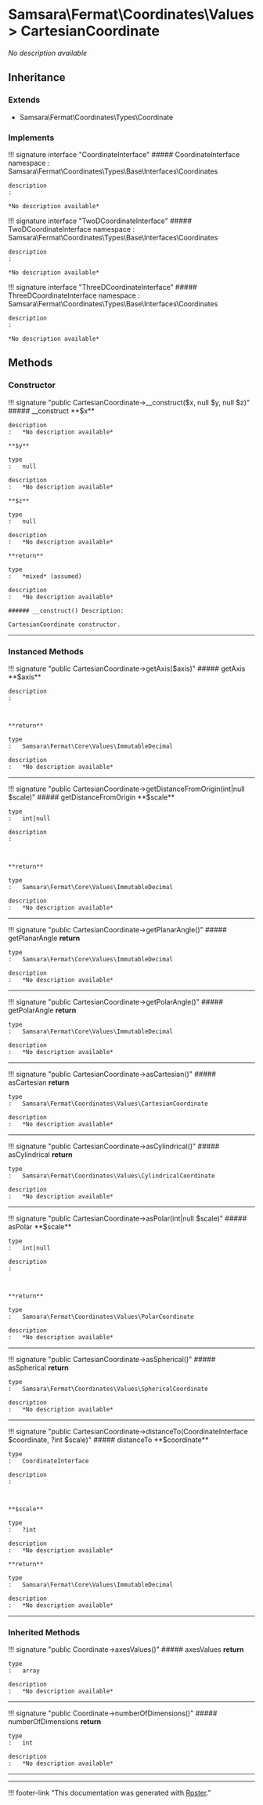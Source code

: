 # Samsara\Fermat\Coordinates\Values > CartesianCoordinate

*No description available*


## Inheritance


### Extends

- Samsara\Fermat\Coordinates\Types\Coordinate


### Implements

!!! signature interface "CoordinateInterface"
    ##### CoordinateInterface
    namespace
    :   Samsara\Fermat\Coordinates\Types\Base\Interfaces\Coordinates

    description
    :   

    *No description available*

!!! signature interface "TwoDCoordinateInterface"
    ##### TwoDCoordinateInterface
    namespace
    :   Samsara\Fermat\Coordinates\Types\Base\Interfaces\Coordinates

    description
    :   

    *No description available*

!!! signature interface "ThreeDCoordinateInterface"
    ##### ThreeDCoordinateInterface
    namespace
    :   Samsara\Fermat\Coordinates\Types\Base\Interfaces\Coordinates

    description
    :   

    *No description available*



## Methods


### Constructor

!!! signature "public CartesianCoordinate->__construct($x, null $y, null $z)"
    ##### __construct
    **$x**

    description
    :   *No description available*

    **$y**

    type
    :   null

    description
    :   *No description available*

    **$z**

    type
    :   null

    description
    :   *No description available*

    **return**

    type
    :   *mixed* (assumed)

    description
    :   *No description available*

    ###### __construct() Description:

    CartesianCoordinate constructor.
    
---



### Instanced Methods

!!! signature "public CartesianCoordinate->getAxis($axis)"
    ##### getAxis
    **$axis**

    description
    :   
    
    

    **return**

    type
    :   Samsara\Fermat\Core\Values\ImmutableDecimal

    description
    :   *No description available*
    
---

!!! signature "public CartesianCoordinate->getDistanceFromOrigin(int|null $scale)"
    ##### getDistanceFromOrigin
    **$scale**

    type
    :   int|null

    description
    :   
    
    

    **return**

    type
    :   Samsara\Fermat\Core\Values\ImmutableDecimal

    description
    :   *No description available*
    
---

!!! signature "public CartesianCoordinate->getPlanarAngle()"
    ##### getPlanarAngle
    **return**

    type
    :   Samsara\Fermat\Core\Values\ImmutableDecimal

    description
    :   *No description available*
    
---

!!! signature "public CartesianCoordinate->getPolarAngle()"
    ##### getPolarAngle
    **return**

    type
    :   Samsara\Fermat\Core\Values\ImmutableDecimal

    description
    :   *No description available*
    
---

!!! signature "public CartesianCoordinate->asCartesian()"
    ##### asCartesian
    **return**

    type
    :   Samsara\Fermat\Coordinates\Values\CartesianCoordinate

    description
    :   *No description available*
    
---

!!! signature "public CartesianCoordinate->asCylindrical()"
    ##### asCylindrical
    **return**

    type
    :   Samsara\Fermat\Coordinates\Values\CylindricalCoordinate

    description
    :   *No description available*
    
---

!!! signature "public CartesianCoordinate->asPolar(int|null $scale)"
    ##### asPolar
    **$scale**

    type
    :   int|null

    description
    :   
    
    

    **return**

    type
    :   Samsara\Fermat\Coordinates\Values\PolarCoordinate

    description
    :   *No description available*
    
---

!!! signature "public CartesianCoordinate->asSpherical()"
    ##### asSpherical
    **return**

    type
    :   Samsara\Fermat\Coordinates\Values\SphericalCoordinate

    description
    :   *No description available*
    
---

!!! signature "public CartesianCoordinate->distanceTo(CoordinateInterface $coordinate, ?int $scale)"
    ##### distanceTo
    **$coordinate**

    type
    :   CoordinateInterface

    description
    :   
    
    

    **$scale**

    type
    :   ?int

    description
    :   *No description available*

    **return**

    type
    :   Samsara\Fermat\Core\Values\ImmutableDecimal

    description
    :   *No description available*
    
---



### Inherited Methods

!!! signature "public Coordinate->axesValues()"
    ##### axesValues
    **return**

    type
    :   array

    description
    :   *No description available*
    
---

!!! signature "public Coordinate->numberOfDimensions()"
    ##### numberOfDimensions
    **return**

    type
    :   int

    description
    :   *No description available*
    
---




---
!!! footer-link "This documentation was generated with [Roster](https://jordanrl.github.io/Roster/)."
